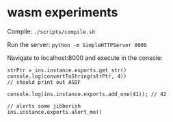 # wasm experiments

Compile: `./scripts/compile.sh`

Run the server: `python -m SimpleHTTPServer 8000`

Navigate to localhost:8000 and execute in the console:

```
strPtr = ins.instance.exports.get_str()
console.log(convertToString(strPtr, 4))
// should print out ASDF

console.log(ins.instance.exports.add_one(41)); // 42

// alerts some jibberish
ins.instance.exports.alert_me()
```